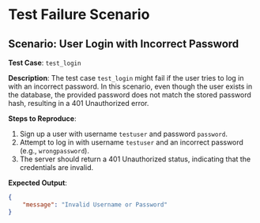 # Test Failure Scenario

## Scenario: User Login with Incorrect Password

**Test Case**: `test_login`

**Description**: The test case `test_login` might fail if the user tries to log in with an incorrect password. In this scenario, even though the user exists in the database, the provided password does not match the stored password hash, resulting in a 401 Unauthorized error.

**Steps to Reproduce**:
1. Sign up a user with username `testuser` and password `password`.
2. Attempt to log in with username `testuser` and an incorrect password (e.g., `wrongpassword`).
3. The server should return a 401 Unauthorized status, indicating that the credentials are invalid.

**Expected Output**:
```json
{
    "message": "Invalid Username or Password"
}
